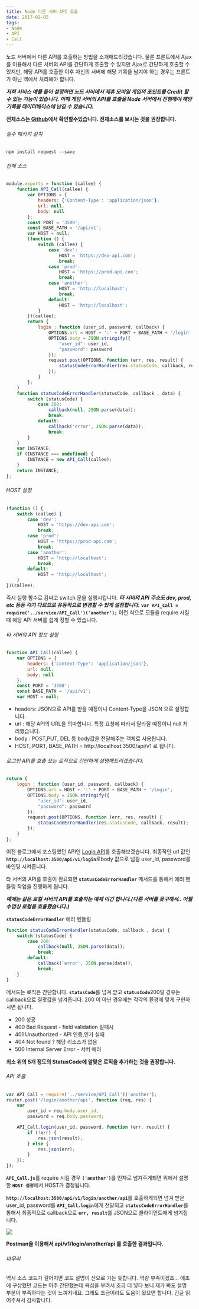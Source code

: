 ```yaml
---
title: Node 다른 서버 API 호출
date: 2017-02-05
tags: 
- Node
- API
- Call
---
```


노드 서버에서 다른 API를 호출하는 방법을 소개해드리겠습니다. 물론 프론트에서 Ajax를 이용해서 다른 서버의 API를 간단하게 호출할 수 있지만 Ajax로 간단하게 호출할 수 있지만, 해당 API를 호출한 이후 자신의 서버에 해당 기록을 남겨야 하는 경우는 프론트가 아닌 백에서 처리해야 합니다.

***저희 서비스 예를 들어 설명하면 노드 서버에서 제휴 모바일 게임의 포인트를 Credit 할 수 있는 기능이 있습니다. 이때 게임 서버의 API를 호출을 Node 서버에서 진행해야 해당 기록을 데이터베이스에 남길 수 있습니다.***

**전체소스는 [Github](https://github.com/cheese10yun/node-yun)에서 확인할수있습니다. 전체소스를 보시는 것을 권장합니다.**

###### 필수 패키지 설치
```npm
npm install request --save
```


###### 전체 소스
```javascript
module.exports = function (callee) {
    function API_Call(callee) {
        var OPTIONS = {
            headers: {'Content-Type': 'application/json'},
            url: null,
            body: null
        };
        const PORT = '3500';
        const BASE_PATH = '/api/v1';
        var HOST = null;
        (function () {
            switch (callee) {
                case 'dev':
                    HOST = 'https://dev-api.com';
                    break;
                case 'prod':
                    HOST = 'https://prod-api.com';
                    break;
                case 'another':
                    HOST = 'http://localhost';
                    break;
                default:
                    HOST = 'http://localhost';
            }
        })(callee);
        return {
            login : function (user_id, password, callback) {
                OPTIONS.url = HOST + ':' + PORT + BASE_PATH + '/login';
                OPTIONS.body = JSON.stringify({
                    "user_id": user_id,
                    "password": password
                });
                request.post(OPTIONS, function (err, res, result) {
                    statusCodeErrorHandler(res.statusCode, callback, result);
                });
            }
        };
    }
    function statusCodeErrorHandler(statusCode, callback , data) {
        switch (statusCode) {
            case 200:
                callback(null, JSON.parse(data));
                break;
            default:
                callback('error', JSON.parse(data));
                break;
        }
    }
    var INSTANCE;
    if (INSTANCE === undefined) {
        INSTANCE = new API_Call(callee);
    }
    return INSTANCE;
};
```

###### HOST 설정
```javascript
(function () {
    switch (callee) {
        case 'dev':
            HOST = 'https://dev-api.com';
            break;
        case 'prod':
            HOST = 'https://prod-api.com';
            break;
        case 'another':
            HOST = 'http://localhost';
            break;
        default:
            HOST = 'http://localhost';
    }
})(callee);
```

즉시 실행 함수로 감싸고 switch 문을 실행시킵니다. ***타 서버의 API 주소도 dev, prod, etc 등등 각기 다르므로 유동적으로 변경할 수 있게 설정합니다.***
<code><b>var API_Call = require('../service/API_Call')('another');</b></code> 이런 식으로 모듈을 require 시킬 때 해당 API 서버를 쉽게 정할 수 있습니다.


###### 타 서버의 API 정보 설정
```javascript
function API_Call(callee) {
    var OPTIONS = {
        headers: {'Content-Type': 'application/json'},
        url: null,
        body: null
    };
    const PORT = '3500';
    const BASE_PATH = '/api/v1';
    var HOST = null;
```
* headers: JSON으로 API를 받을 예정이니 Content-Type을 JSON 으로 설정합니다.
* url : 해당 API의 URL을 의마합니다. 특정 요청에 따라서 달라질 예정이니 null 처리했습니다.
* body : POST,PUT, DEL 등 body값을 전달해주는 객체로 사용됩니다.
* HOST, PORT, BASE_PATH = http://localhost:3500/api/v1 로 됩니다.

###### 로그인 API를 호출 오는 로직으로 간단하게 설명해드리겠습니다.
```javascript
return {
    login : function (user_id, password, callback) {
        OPTIONS.url = HOST + ':' + PORT + BASE_PATH + '/login';
        OPTIONS.body = JSON.stringify({
            "user_id": user_id,
            "password": password
        });
        request.post(OPTIONS, function (err, res, result) {
            statusCodeErrorHandler(res.statusCode, callback, result);
        });
    }
};
```

이전 블로그에서 포스팅했던 API인 [Login API](https://cheese10yun.github.io/passport-mysql)를 호출해보겠습니다. 최종적인 url 값인 <code><b>http://localhost:3500/api/v1/login</b></code>로body 값으로 넘길 user_id, password를 바인딩 시켜줍니다.

타 서버의 API를 호출이 완료되면 <code><b>statusCodeErrorHandler</b></code> 메서드를 통해서 에러 핸들링 작업을 진행하게 됩니다.

***예제는 같은 로컬 서버의 API를 호출하는 예제 이긴 합니다.(다른 서버를 못구해서.. 어쩔수업싱 로컬을 호출했습니다.)***

<code><b>statusCodeErrorHandler</b></code> 에러 헨들링

```javascript
function statusCodeErrorHandler(statusCode, callback , data) {
    switch (statusCode) {
        case 200:
            callback(null, JSON.parse(data));
            break;
        default:
            callback('error', JSON.parse(data));
            break;
    }
}
```

메서드는 로직은 간단합니다. <code><b>statusCode</b></code>를 넘겨 받고 <code><b>statusCode</b></code>200일 경우는 callback으로 결괏값을 넘겨줍니다. 200 이 아닌 경우에는 각각의 환경에 맞게 구현하시면 됩니다.

* 200 성공
* 400 Bad Request - field validation 실패시
* 401 Unauthorized - API 인증,인가 실패
* 404 Not found ? 해당 리소스가 없음
* 500 Internal Server Error - 서버 에러

**최소 위의 5개 정도의 StatusCode에 알맞은 로직을 추가하는 것을 권장합니다.**


###### API 호출

```javascript
var API_Call = require('../service/API_Call')('another');
router.post('/login/another/api', function (req, res) {
    var
        user_id = req.body.user_id,
        password = req.body.password;

    API_Call.login(user_id, password, function (err, result) {
        if (!err) {
            res.json(result);
        } else {
            res.json(err);
        }
    });
});
```

<code><b>API_Call.js</b></code>를 require 시킬 경우 <code><b>('another')</b></code>를 인자로 넘겨주게되면
위에서 설명한 <code><b>HOST 설정</b></code>에서 HOST가 결정됩니다.

<code><b>http://localhost:3500/api/v1/login/another/api</b></code>를 호출하게되면 넘겨 받은 user_id, password를 <code><b>API_Call.login</b></code>에게
전달되고  <code><b>statusCodeErrorHandler</b></code>를 통해서 최종적으로 callback으로 <code><b>err, result</b></code>를 JSON으로 클라이언트에게 넘겨집니다.

![](https://i.imgur.com/BpezpxV.png) 

**Postman을 이용해서 api/v1/login/another/api 를 호출한 결과입니다.**

###### 마무리

역시 소스 코드가 길어지면 코드 설명이 산으로 가는 듯합니다.
역량 부족이겠죠… 애초에 구상했던 코드는 아주 간단했는데 욕심을 부려서 조금 더 넣다 보니 제가 봐도 설명 부분이 부족하다는 것이 느껴지네요.
그래도 조금이라도 도움이 됬으면 합니다. 긴글 읽어주셔서 감사합니다.
